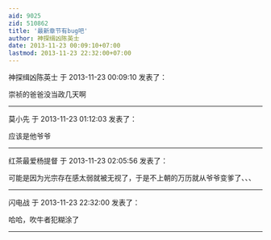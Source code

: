 ```yaml
---
aid: 9025
zid: 510862
title: '最新章节有bug吧'
author: 神探缉凶陈英士
date: 2013-11-23 00:09:10+07:00
lastmod: 2013-11-23 22:32:00+07:00
---
```


神探缉凶陈英士 于 2013-11-23 00:09:10 发表了：

崇祯的爸爸没当政几天啊

---------

莫小先 于 2013-11-23 01:12:03 发表了：

应该是他爷爷

---------

红茶最爱杨提督 于 2013-11-23 02:05:56 发表了：

可能是因为光宗存在感太弱就被无视了，于是不上朝的万历就从爷爷变爹了、、、

---------

闪电战 于 2013-11-23 22:32:00 发表了：

哈哈，吹牛者犯糊涂了

---------

